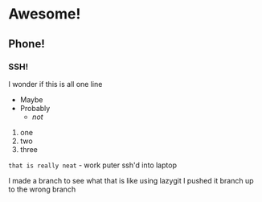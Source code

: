 # Awesome! # 
## Phone! ## 
### SSH! ###

I wonder if this is all one line

- Maybe
- Probably
    - $not$ 

1. one
1. two
1. three

`that is really neat` - work puter ssh'd into laptop

I made a branch to see what that is like using lazygit 
I pushed it branch up to the wrong branch  

